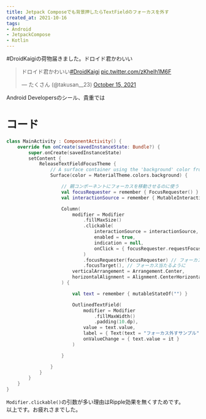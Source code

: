```yaml
---
title: Jetpack Composeでも背景押したらTextFieldのフォーカスを外す
created_at: 2021-10-16
tags:
- Android
- JetpackCompose
- Kotlin
---
```


#DroidKaigiの荷物届きました。ドロイド君かわいい

<blockquote class="twitter-tweet"><p lang="ja" dir="ltr">ドロイド君かわいい<a href="https://twitter.com/hashtag/DroidKaigi?src=hash&amp;ref_src=twsrc%5Etfw">#DroidKaigi</a> <a href="https://t.co/zKheIh1M6F">pic.twitter.com/zKheIh1M6F</a></p>&mdash; たくさん (@takusan__23) <a href="https://twitter.com/takusan__23/status/1448877475254079488?ref_src=twsrc%5Etfw">October 15, 2021</a></blockquote> <script async src="https://platform.twitter.com/widgets.js" charset="utf-8"></script>

Android Developersのシール、貴重では

# コード

```kotlin
class MainActivity : ComponentActivity() {
    override fun onCreate(savedInstanceState: Bundle?) {
        super.onCreate(savedInstanceState)
        setContent {
            ReleaseTextFieldFocusTheme {
                // A surface container using the 'background' color from the theme
                Surface(color = MaterialTheme.colors.background) {

                    // 親コンポーネントにフォーカスを移動させるのに使う
                    val focusRequester = remember { FocusRequester() }
                    val interactionSource = remember { MutableInteractionSource() }

                    Column(
                        modifier = Modifier
                            .fillMaxSize()
                            .clickable(
                                interactionSource = interactionSource,
                                enabled = true,
                                indication = null,
                                onClick = { focusRequester.requestFocus() } // 押したら外す
                            )
                            .focusRequester(focusRequester) // フォーカス操作するやつをセット
                            .focusTarget(), // フォーカス当たるように
                        verticalArrangement = Arrangement.Center,
                        horizontalAlignment = Alignment.CenterHorizontally
                    ) {

                        val text = remember { mutableStateOf("") }

                        OutlinedTextField(
                            modifier = Modifier
                                .fillMaxWidth()
                                .padding(10.dp),
                            value = text.value,
                            label = { Text(text = "フォーカス外すサンプル") },
                            onValueChange = { text.value = it }
                        )

                    }

                }
            }
        }
    }
}
```

`Modifier.clickable()`の引数が多い理由はRipple効果を無くすためです。  
以上です。お疲れさまでした。